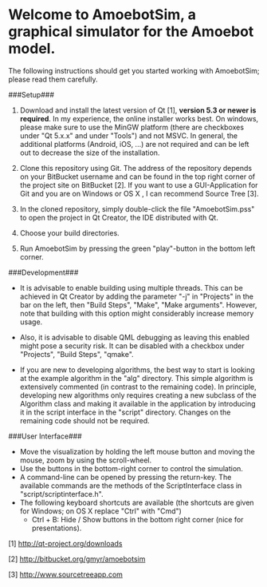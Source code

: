 # Welcome to AmoebotSim, a graphical simulator for the Amoebot model. #

The following instructions should get you started working with AmoebotSim; please read them carefully.

###Setup###

1. Download and install the latest version of Qt [1], __version 5.3 or newer is required__. In my experience, the online installer works best. On windows, please make sure to use the MinGW platform (there are checkboxes under "Qt 5.x.x" and under "Tools") and not MSVC. In general, the additional platforms (Android, iOS, ...) are not required and can be left out to decrease the size of the installation.

2. Clone this repository using Git. The address of the repository depends on your BitBucket username and can be found in the top right corner of the project site on BitBucket [2]. If you want to use a GUI-Application for Git and you are on Windows or OS X , I can recommend Source Tree [3].

3. In the cloned repository, simply double-click the file "AmoebotSim.pss" to open the project in Qt Creator, the IDE distributed with Qt.

4. Choose your build directories.

5. Run AmoebotSim by pressing the green "play"-button in the bottom left corner.

###Development###

- It is advisable to enable building using multiple threads. This can be achieved in Qt Creator by adding the parameter "-j" in "Projects" in the bar on the left, then "Build Steps", "Make", "Make arguments". However, note that building with this option might considerably increase memory usage.

- Also, it is advisable to disable QML debugging as leaving this enabled might pose a security risk. It can be disabled with a checkbox under "Projects", "Build Steps", "qmake".

- If you are new to developing algorithms, the best way to start is looking at the example algorithm in the "alg" directory. This simple algorithm is extensively commented (in contrast to the remaining code). In principle, developing new algorithms only requires creating a new subclass of the Algorithm class and making it available in the application by introducing it in the script interface in the "script" directory. Changes on the remaining code should not be required.

###User Interface###

- Move the visualization by holding the left mouse button and moving the mouse, zoom by using the scroll-wheel.
- Use the buttons in the bottom-right corner to control the simulation.
- A command-line can be opened by pressing the return-key. The available commands are the methods of the ScriptInterface class in "script/scriptinterface.h".
- The following keyboard shortcuts are available (the shortcuts are given for Windows; on OS X replace "Ctrl" with "Cmd")
    - Ctrl + B: Hide / Show buttons in the bottom right corner (nice for presentations).

[1] http://qt-project.org/downloads

[2] http://bitbucket.org/gmyr/amoebotsim

[3] http://www.sourcetreeapp.com
